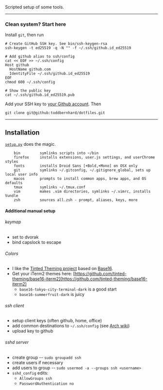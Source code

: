 Scripted setup of some tools.

---

### Clean system? Start here

Install `git`, then run

```
# Create GitHub SSH key. See bin/ssh-keygen-rsa
ssh-keygen -t ed25519 -q -N "" -f ~/.ssh/github.id_ed25519

# Add github alias to ssh/config
cat << EOF >> ~/.ssh/config
Host github
  HostName github.com
  IdentityFile ~/.ssh/github.id_ed25519
EOF
chmod 600 ~/.ssh/config

# Show the public key
cat ~/.ssh/github.id_ed25519.pub
```

Add your SSH key to [your Github account](https://github.com/settings/keys). Then

```
git clone git@github:toddbernhard/dotfiles.git
```

---

## Installation

[`setup.py`](./setup.py) does the magic.
```
    bin         symlinks scripts into ~/bin
    firefox     installs extensions, user.js settings, and userChrome styles
    fonts       installs Droid Sans [+Bold,+Mono] on OSX only
    git         symlinks ~/.gitconfig, ~/.gitignore_global, sets up local user info
    macos       prompts to install common apps, brew apps, and OS defaults
    tmux        symlinks ~/.tmux.conf
    vim         makes .vim directories, symlinks ~/.vimrc, installs Vundle
    zsh         sources all.zsh - prompt, aliases, keys, more
```

#### Additional manual setup

###### keymap
- set to dvorak
- bind capslock to escape

###### Colors
- I like the [Tinted Theming project](https://github.com/tinted-theming/home) based on [Base16](https://github.com/chriskempson/base16).
- Get your iTerm2 themes here: [https://github.com/tinted-theming/base16-iterm2](https://github.com/tinted-theming/base16-iterm2)
    - `base16-tokyo-city-terminal-dark` is a good start
    - `base16-summerfruit-dark` is juicy

###### ssh client
- setup client keys (often github, home, office)
- add common destinations to `~/.ssh/config` (see [Arch wiki](https://wiki.archlinux.org/index.php/Secure_Shell#Saving_connection_data_in_ssh_config))
- upload key to github

###### sshd server
- create group -- `sudo groupadd ssh`
- create users if necessary
- add users to group -- `sudo usermod -a --groups ssh <username>`
- `sshd_config` edits:
  - `AllowGroups ssh`
  - `PasswordAuthentication no`

